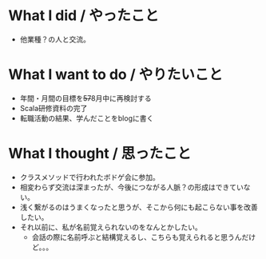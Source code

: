 # What I did / やったこと
- 他業種？の人と交流。

# What I want to do / やりたいこと
- 年間・月間の目標を~~57~~8月中に再検討する
- Scala研修資料の完了
- 転職活動の結果、学んだことをblogに書く

# What I thought / 思ったこと
- クラスメソッドで行われたボドゲ会に参加。
- 相変わらず交流は深まったが、今後につながる人脈？の形成はできていない。
- 浅く繋がるのはうまくなったと思うが、そこから何にも起こらない事を改善したい。
- それ以前に、私が名前覚えられないのをなんとかしたい。
  - 会話の際に名前呼ぶと結構覚えるし、こちらも覚えられると思うんだけど。。。
